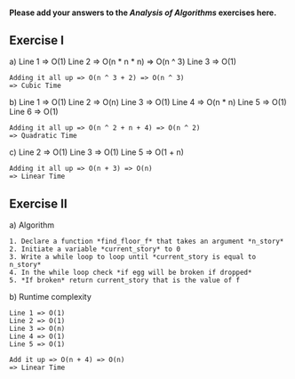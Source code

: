 #### Please add your answers to the ***Analysis of  Algorithms*** exercises here.

## Exercise I

a)
    Line 1 => O(1)
    Line 2 => O(n * n * n) => O(n ^ 3)
    Line 3 => O(1)

    Adding it all up => O(n ^ 3 + 2) => O(n ^ 3)
    => Cubic Time

b)
    Line 1 => O(1)
    Line 2 => O(n)
    Line 3 => O(1)
    Line 4 => O(n * n)
    Line 5 => O(1)
    Line 6 => O(1)

    Adding it all up => O(n ^ 2 + n + 4) => O(n ^ 2)
    => Quadratic Time

c)
    Line 2 => O(1)
    Line 3 => O(1)
    Line 5 => O(1 + n)

    Adding it all up => O(n + 3) => O(n)
    => Linear Time

## Exercise II

a)  Algorithm

    1. Declare a function *find_floor_f* that takes an argument *n_story*
    2. Initiate a variable *current_story* to 0
    3. Write a while loop to loop until *current_story is equal to n_story*
    4. In the while loop check *if egg will be broken if dropped*
    5. *If broken* return current_story that is the value of f

b) Runtime complexity

    Line 1 => O(1)
    Line 2 => O(1)
    Line 3 => O(n)
    Line 4 => O(1)
    Line 5 => O(1)

    Add it up => O(n + 4) => O(n)
    => Linear Time
